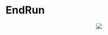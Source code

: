 # EndRun
<p align="center">
  <img src="https://user-images.githubusercontent.com/26786677/216234954-4f1e42aa-37b3-4b82-b2fe-f1bdc803be92.gif">
 </p>
